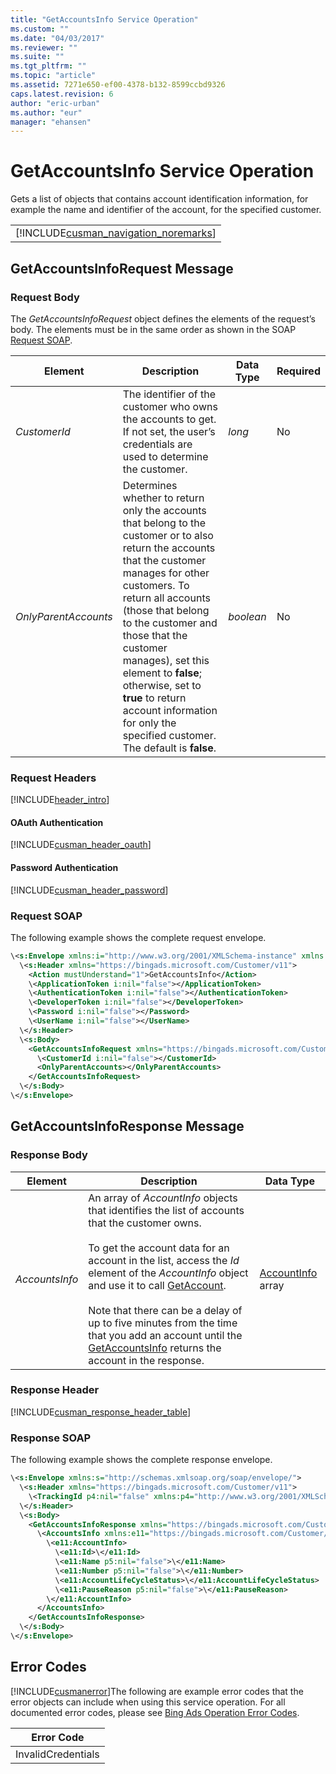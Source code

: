 ```yaml
---
title: "GetAccountsInfo Service Operation"
ms.custom: ""
ms.date: "04/03/2017"
ms.reviewer: ""
ms.suite: ""
ms.tgt_pltfrm: ""
ms.topic: "article"
ms.assetid: 7271e650-ef00-4378-b132-8599ccbd9326
caps.latest.revision: 6
author: "eric-urban"
ms.author: "eur"
manager: "ehansen"
---
```

# GetAccountsInfo Service Operation
Gets a list of objects that contains account identification information, for example the name and identifier of the account, for the specified customer.

||
|-|
|[!INCLUDE[cusman_navigation_noremarks](../customer-api/includes/cusman-navigation-noremarks.md)]|

## <a name="request"></a>GetAccountsInfoRequest Message

### Request Body
The *GetAccountsInfoRequest* object defines the elements of the request’s body. The elements must be in the same order as shown in the SOAP [Request SOAP](#request_soap).

|Element|Description|Data Type|Required|
|-----------|---------------|-------------|------------|
|*CustomerId*|The identifier of the customer who owns the accounts to get. If not set, the user’s credentials are used to determine the customer.|*long*|No|
|*OnlyParentAccounts*|Determines whether to return only the accounts that belong to the customer or to also return the accounts that the customer manages for other customers. To return all accounts (those that belong to the customer and those that the customer manages), set this element to **false**; otherwise, set to **true** to return account information for only the specified customer. The default is **false**.|*boolean*|No|

### Request Headers
[!INCLUDE[header_intro](../customer-api/includes/header-intro.md)]
#### OAuth Authentication
[!INCLUDE[cusman_header_oauth](../customer-api/includes/cusman-header-oauth.md)]
#### Password Authentication
[!INCLUDE[cusman_header_password](../customer-api/includes/cusman-header-password.md)]
### <a name="request_soap"></a>Request SOAP
The following example shows the complete request envelope.

```xml
\<s:Envelope xmlns:i="http://www.w3.org/2001/XMLSchema-instance" xmlns:s="http://schemas.xmlsoap.org/soap/envelope/">
  \<s:Header xmlns="https://bingads.microsoft.com/Customer/v11">
    <Action mustUnderstand="1">GetAccountsInfo</Action>
    \<ApplicationToken i:nil="false"></ApplicationToken>
    \<AuthenticationToken i:nil="false"></AuthenticationToken>
    \<DeveloperToken i:nil="false"></DeveloperToken>
    \<Password i:nil="false"></Password>
    \<UserName i:nil="false"></UserName>
  \</s:Header>
  \<s:Body>
    <GetAccountsInfoRequest xmlns="https://bingads.microsoft.com/Customer/v11">
      \<CustomerId i:nil="false"></CustomerId>
      <OnlyParentAccounts></OnlyParentAccounts>
    </GetAccountsInfoRequest>
  \</s:Body>
\</s:Envelope>
```

## <a name="response"></a>GetAccountsInfoResponse Message

### <a name="Body_Elements"></a>Response Body

|Element|Description|Data Type|
|-----------|---------------|-------------|
|*AccountsInfo*|An array of *AccountInfo* objects that identifies the list of accounts that the customer owns.<br /><br />To get the account data for an account in the list, access the *Id* element of the *AccountInfo* object and use it to call [GetAccount](../customer-api/getaccount-service-operation.md).<br /><br />Note that there can be a delay of up to five minutes from the time that you add an account until the [GetAccountsInfo](../customer-api/getaccountsinfo-service-operation.md) returns the account in the response.|[AccountInfo](../customer-api/accountinfo-data-object.md) array|

### <a name="Header_Elements"></a>Response Header
[!INCLUDE[cusman_response_header_table](../customer-api/includes/cusman-response-header-table.md)]
### Response SOAP
The following example shows the complete response envelope.

```xml
\<s:Envelope xmlns:s="http://schemas.xmlsoap.org/soap/envelope/">
  \<s:Header xmlns="https://bingads.microsoft.com/Customer/v11">
    \<TrackingId p4:nil="false" xmlns:p4="http://www.w3.org/2001/XMLSchema-instance"></TrackingId>
  \</s:Header>
  \<s:Body>
    <GetAccountsInfoResponse xmlns="https://bingads.microsoft.com/Customer/v11">
      \<AccountsInfo xmlns:e11="https://bingads.microsoft.com/Customer/v11/Entities" p5:nil="false" xmlns:p5="http://www.w3.org/2001/XMLSchema-instance">
        \<e11:AccountInfo>
          \<e11:Id>\</e11:Id>
          \<e11:Name p5:nil="false">\</e11:Name>
          \<e11:Number p5:nil="false">\</e11:Number>
          \<e11:AccountLifeCycleStatus>\</e11:AccountLifeCycleStatus>
          \<e11:PauseReason p5:nil="false">\</e11:PauseReason>
        \</e11:AccountInfo>
      </AccountsInfo>
    </GetAccountsInfoResponse>
  \</s:Body>
\</s:Envelope>
```

## <a name="errors"></a>Error Codes
[!INCLUDE[cusmanerror](../customer-api/includes/cusmanerror.md)]The following are example  error codes that the error objects can include when using this service operation. For all documented error codes, please see [Bing Ads Operation Error Codes](http://go.microsoft.com/fwlink/?LinkId=511884).

|Error Code|
|--------------|
|InvalidCredentials|
